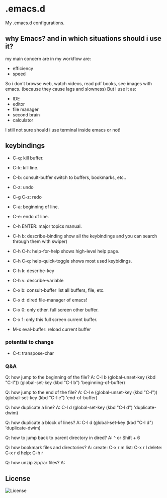# .emacs.d
My .emacs.d configurations.

## why Emacs? and in which situations should i use it?
my main concern are in my workflow are:
- efficiency
- speed

So i don't browse web, watch videos, read pdf books, see images with emacs. (because they cause lags and slowness)
But i use it as:
- IDE
- editor
- file manager
- second brain
- calculator

I still not sure should i use terminal inside emacs or not!

## keybindings
- C-q: kill buffer.
- C-k: kill line.
- C-b: consult-buffer
  switch to buffers, bookmarks, etc..
- C-z: undo
- C-g C-z: redo
- C-a: beginning of line.
- C-e: endo of line.

- C-h ENTER: major topics manual.
- C-h b: describe-binding
  show all the keybindings and you can search through them with swiper)
- C-h C-h: help-for-help
  shows high-level help page.
- C-h C-q: help-quick-toggle
  shows most used keybidings.
- C-h k: describe-key
- C-h v: describe-variable

- C-x b: consult-buffer
  list all buffers, file, etc.
- C-x d: dired
  file-manager of emacs!
- C-x 0: only other.
  full screen other buffer.
- C-x 1: only this
  full screen current buffer.

- M-x eval-buffer: reload current buffer

### potential to change
- C-t: transpose-char

### Q&A
Q: how jump to the beginning of the file?
A: C-l b
  (global-unset-key (kbd "C-l"))
  (global-set-key (kbd "C-l b") 'beginning-of-buffer)

Q: how jump to the end of the file?
A: C-l e
  (global-unset-key (kbd "C-l"))
  (global-set-key (kbd "C-l e") 'end-of-buffer)

Q: how duplicate a line?
A: C-l d
  (global-set-key (kbd "C-l d") 'duplicate-dwim)

Q: how duplicate a block of lines?
A: C-l d
  (global-set-key (kbd "C-l d") 'duplicate-dwim)

Q: how to jump back to parent directory in dired?
A: ^ or Shift + 6

Q: how bookmark files and directories?
A: create: C-x r m
  list: C-x r l
  delete: C-x r d
  help: C-h r

Q: how unzip zip/rar files?
A:

## License
![License](https://img.shields.io/github/license/LinArcX/.emacs.d.svg)

